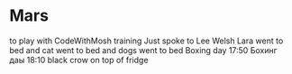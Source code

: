 # Mars
to play with CodeWithMosh training
Just spoke to Lee Welsh
Lara went to bed
and cat went to bed
and dogs went to bed
Boxing day 17:50
Бохинг даы 18:10
black crow on top of fridge
